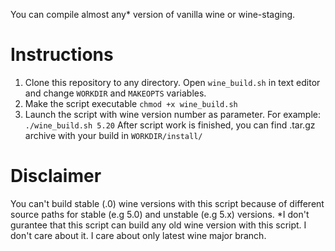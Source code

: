 You can compile almost any* version of vanilla wine or wine-staging.
# Instructions
1. Clone this repository to any directory. Open `wine_build.sh` in text editor and change `WORKDIR` and `MAKEOPTS` variables.
2. Make the script executable
    `chmod +x wine_build.sh`
3. Launch the script with wine version number as parameter. For example:
    `./wine_build.sh 5.20`
    After script work is finished, you can find .tar.gz archive with your build in `WORKDIR/install/`
# Disclaimer
You can't build stable (.0) wine versions with this script because of different source paths for stable (e.g 5.0) and unstable (e.g 5.x) versions.
*I don't gurantee that this script can build any old wine version with this script. I don't care about it. I care about only latest wine major branch.
